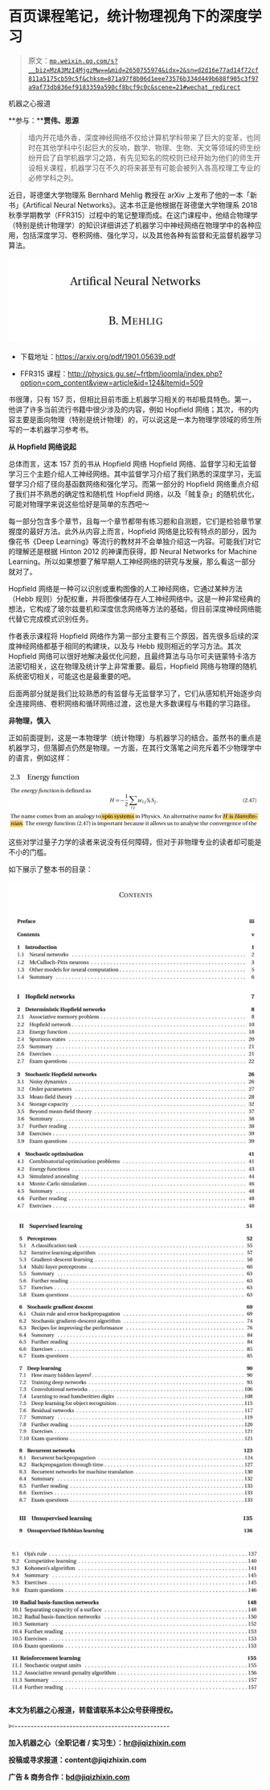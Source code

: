 # 百页课程笔记，统计物理视角下的深度学习

> 原文：[`mp.weixin.qq.com/s?__biz=MzA3MzI4MjgzMw==&mid=2650755974&idx=2&sn=d2d16e77ad14f72cf811a5175cb59c5f&chksm=871a97f8b06d1eee73576b334d449b688f905c3f97a9af73db836ef9183359a590cf8bcf9c0c&scene=21#wechat_redirect`](http://mp.weixin.qq.com/s?__biz=MzA3MzI4MjgzMw==&mid=2650755974&idx=2&sn=d2d16e77ad14f72cf811a5175cb59c5f&chksm=871a97f8b06d1eee73576b334d449b688f905c3f97a9af73db836ef9183359a590cf8bcf9c0c&scene=21#wechat_redirect)

机器之心报道

**参与：****贾伟、思源**

> 墙内开花墙外香，深度神经网络不仅给计算机学科带来了巨大的变革，也同时在其他学科中引起巨大的反响，数学、物理、生物、天文等领域的师生纷纷开启了自学机器学习之路，有先见知名的院校则已经开始为他们的师生开设相关课程，机器学习在不久的将来甚至有可能会被列入各高校理工专业的必修学科之列。

近日，哥德堡大学物理系 Bernhard Mehlig 教授在 arXiv 上发布了他的一本「新书」《Artifical Neural Networks》。这本书正是他根据在哥德堡大学物理系 2018 秋季学期教学（FFR315）过程中的笔记整理而成。在这门课程中，他结合物理学（特别是统计物理学）的知识详细讲述了机器学习中神经网络在物理学中的各种应用，包括深度学习、卷积网络、强化学习，以及其他各种有监督和无监督机器学习算法。

![](img/07e8d5e74f16402afb7062c60690f4c5.jpg)

*   下载地址：https://arxiv.org/pdf/1901.05639.pdf

*   FFR315 课程：http://physics.gu.se/~frtbm/joomla/index.php?option=com_content&view=article&id=124&Itemid=509

书很薄，只有 157 页，但相比目前市面上机器学习相关的书却极具特色。第一，他讲了许多当前流行书籍中很少涉及的内容，例如 Hopfield 网络；其次，书的内容主要是面向物理（特别是统计物理）的，可以说这是一本为物理学领域的师生所写的一本机器学习参考书。

**从 Hopfield 网络说起**

总体而言，这本 157 页的书从 Hopfield 网络 Hopfield 网络、监督学习和无监督学习三个主题介绍人工神经网络。其中监督学习介绍了我们熟悉的深度学习，无监督学习介绍了径向基函数网络和强化学习。而第一部分的 Hopfield 网络重点介绍了我们并不熟悉的确定性和随机性 Hopfield 网络，以及「贼复杂」的随机优化，可能对物理学来说这些恰好是简单的东西吧～

每一部分包含多个章节，且每一个章节都带有练习题和自测题，它们是检验章节掌握度的最好方法。此外从内容上而言，Hopfield 网络是比较有特点的部分，因为像花书《Deep Learning》等流行的教材并不会单独介绍这一内容。可能我们对它的理解还是根据 Hinton 2012 的神课而获得，即 Neural Networks for Machine Learning。所以如果想要了解早期人工神经网络的研究与发展，那么看这一部分就对了。

Hopfield 网络是一种可以识别或重构图像的人工神经网络，它通过某种方法（Hebb 规则）分配权重，并将图像储存在人工神经网络中。这是一种非常经典的想法，它构成了玻尔兹曼机和深度信念网络等方法的基础，但目前深度神经网络能代替它完成模式识别任务。

作者表示课程将 Hopfield 网络作为第一部分主要有三个原因，首先很多后续的深度神经网络都基于相同的构建块，以及与 Hebb 规则相近的学习方法。其次 Hopfield 网络可以很好地解决最优化问题，且最终算法与马尔可夫链蒙特卡洛方法密切相关，这在物理及统计学上非常重要。最后，Hopfield 网络与物理的随机系统密切相关，可能这也是最重要的吧。

后面两部分就是我们比较熟悉的有监督与无监督学习了，它们从感知机开始逐步向全连接网络、卷积网络和循环网络过渡，这也是大多数课程与书籍的学习路径。

**非物理，慎入**

正如前面提到，这是一本物理学（统计物理）与机器学习的结合。虽然书的重点是机器学习，但落脚点仍然是物理。一方面，在其行文落笔之间充斥着不少物理学中的语言，例如这样：

![](img/c8674031f59fea0730c7549db84bab96.jpg)

这些对学过量子力学的读者来说没有任何障碍，但对于非物理专业的读者却可能是不小的门槛。

如下展示了整本书的目录：

![](img/dacddfdf6270db206bf93b760b957ef2.jpg)

![](img/2f00f2fe2743abf18d796c1c05cc07ea.jpg)

![](img/11f136615f09b2115d7097ab4299bcd5.jpg)

****本文为机器之心报道，**转载请联系本公众号获得授权****。**

✄------------------------------------------------

**加入机器之心（全职记者 / 实习生）：hr@jiqizhixin.com**

**投稿或寻求报道：**content**@jiqizhixin.com**

**广告 & 商务合作：bd@jiqizhixin.com**
